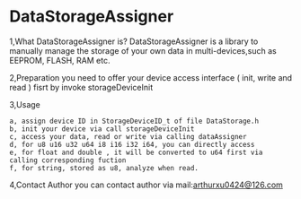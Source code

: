 # DataStorageAssigner
 
1,What DataStorageAssigner is?
	DataStorageAssigner is a library to manually manage the storage of your own data in multi-devices,such as EEPROM, FLASH, RAM etc.
	
2,Preparation
	you need to offer your device access interface ( init, write and read ) fisrt by invoke storageDeviceInit
	
3,Usage

	a, assign device ID in StorageDeviceID_t of file DataStorage.h
	b, init your device via call storageDeviceInit
 	c, access your data, read or write via calling dataAssigner
	d, for u8 u16 u32 u64 i8 i16 i32 i64, you can directly access
	e, for float and double , it will be converted to u64 first via calling corresponding fuction 
	f, for string, stored as u8, analyze when read.
    
4,Contact Author
    you can contact author via mail:arthurxu0424@126.com
    

